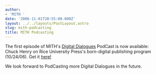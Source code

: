 ```yaml
---
author:
- 'MITH '
date: '2006-11-01T20:55:00.000Z'
layout: ../../layouts/PostLayout.astro
slug: mith-podcasting
title: MITH Podcasting
---
```


The first episode of MITH's [Digital Dialogues](http://web.archive.org/web/20100601170013/http://www.mith2.umd.edu/programs/digitaldialogue/) PodCast is now available: Chuck Henry on Rice University Press's born-digital publishing program (10/24/06). Get it [here!](http://khelone.umd.edu/staff/dreside/dd-10-25.mp3)

We look forward to PodCasting more Digital Dialogues in the future.